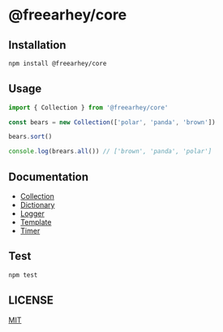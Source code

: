 # @freearhey/core

## Installation

```sh
npm install @freearhey/core
```

## Usage

```js
import { Collection } from '@freearhey/core'

const bears = new Collection(['polar', 'panda', 'brown'])

bears.sort()

console.log(brears.all()) // ['brown', 'panda', 'polar']
```

## Documentation

- [Collection](docs/classes/Collection.md)
- [Dictionary](docs/classes/Dictionary.md)
- [Logger](docs/classes/Logger.md)
- [Template](docs/classes/Template.md)
- [Timer](docs/classes/Timer.md)

## Test

```sh
npm test
```

## LICENSE

[MIT](LICENSE)
